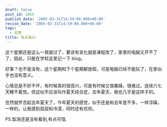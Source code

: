 ```yaml
---
draft: false
post_id: 1055
publish_date: '2005-03-31T14:59:00.000+08:00'
revise_date: '2005-03-31T14:59:00.000+08:00'
tags:
  - 日常
title: 有点高兴
---
```


这个星期还是这么一晃就过了，要说有变化就是课程改了，家里的电脑又开不了了，因此，只能在学校这里记一下 blog。

好事？也不是没有，这个星期和下个星期都放假，可是电脑已经不能玩了，在家似乎也没有意义。

心情总是不好不坏，有时候真的很高兴，可是有时候又很暴躁，很难过。连续六七天睡不着觉。但这似乎应该叫作夏天综合症，去年夏天，我也几乎是这样子的。

忽然就怀念起去年夏天了，今年夏天的感觉，似乎还是和去年差不多，一样浮躁，一样的，让我感到孤寂和冷漠，同时还有欢欣。

PS.梨涡还是没有看到,有点可惜.
